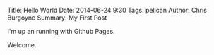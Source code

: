 Title: Hello World
Date: 2014-06-24 9:30
Tags: pelican
Author: Chris Burgoyne
Summary: My First Post

I'm up an running with Github Pages.

Welcome.